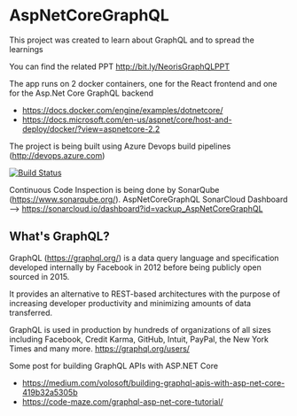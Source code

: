 # AspNetCoreGraphQL

This project was created to learn about GraphQL and to spread the learnings

You can find the related PPT  http://bit.ly/NeorisGraphQLPPT

The app runs on 2 docker containers, one for the React frontend and one for the Asp.Net Core GraphQL backend
- https://docs.docker.com/engine/examples/dotnetcore/
- https://docs.microsoft.com/en-us/aspnet/core/host-and-deploy/docker/?view=aspnetcore-2.2

The project is being built using Azure Devops build pipelines (http://devops.azure.com)

[![Build Status](https://dev.azure.com/hernanzaldivar/GraphQLSamples/_apis/build/status/vackup.AspNetCoreGraphQL?branchName=master)](https://dev.azure.com/hernanzaldivar/GraphQLSamples/_build/latest?definitionId=28&branchName=master)

Continuous Code Inspection is being done by SonarQube (https://www.sonarqube.org/). 
AspNetCoreGraphQL SonarCloud Dashboard --> https://sonarcloud.io/dashboard?id=vackup_AspNetCoreGraphQL

## What's GraphQL? 
GraphQL (https://graphql.org/) is a data query language and specification developed internally by Facebook in 2012 before being
publicly open sourced in 2015.

It provides an alternative to REST-based architectures with the purpose of increasing developer productivity
and minimizing amounts of data transferred.

GraphQL is used in production by hundreds of organizations of all sizes including Facebook, Credit Karma,
GitHub, Intuit, PayPal, the New York Times and many more. https://graphql.org/users/

Some post for building GraphQL APIs with ASP.NET Core
- https://medium.com/volosoft/building-graphql-apis-with-asp-net-core-419b32a5305b
- https://code-maze.com/graphql-asp-net-core-tutorial/
